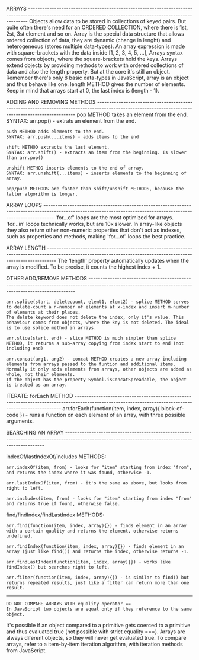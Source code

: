 ARRAYS ------------------------------------------------------------------------------------------------------------------------------------------------------------
    Objects allow data to be stored in collections of keyed pairs. But quite often there's need for an ORDERED COLLECTION, where there is 1st, 2st, 3st element and so on.
    Array is the special data structure that allows ordered collection of data, they are dynamic (change in lenght) and heterogeneous (stores multiple data-types).
An array expression is made with square-brackets with the data inside [1, 2, 3, 4, 5, ...], Arrays syntax comes from objects, where the square-brackets hold the keys. 
    Arrays extend objects by providing methods to work with ordered collections of data and also the length property. But at the core it's still an object.
Remember there's only 8 basic data-types in JavaScript, array is an object and thus behave like one.
    length METHOD gives the number of elements. Keep in mind that arrays start at 0, the last index is (length - 1).


ADDING AND REMOVING METHODS ---------------------------------------------------------------------------------------------------------------------------------------------------
    pop METHOD takes an element from the end.
    SYNTAX: arr.pop() - extrats an element from the end.

    push METHOD adds elements to the end.
    SYNTAX: arr.push(...items) - adds items to the end

    shift METHOD extracts the last element.
    SYNTAX: arr.shift() - extracts an item from the beginning. Is slower than arr.pop()

    unshift METHOD inserts elements to the end of array. 
    SYNTAX: arr.unshift(...items) - inserts elements to the beginning of array. 

    pop/push METHODS are faster than shift/unshift METHODS, because the latter algorithm is longer.


ARRAY LOOPS ----------------------------------------------------------------------------------------------------------------------------------------------------------------
'for...of' loops are the most optimized for arrays.
'for...in' loops technically works, but are 10x slower. In array-like objects they also return other non-numeric properties that don't act as indexes, such as properties and methods, making 'for...of' loops the best practice.


ARRAY LENGTH ----------------------------------------------------------------------------------------------------------------------------------------------------------------
The 'length' property automatically updates when the array is modified. To be precise, it counts the highest index + 1.


OTHER ADD/REMOVE METHODS ------------------------------------------------------------------------------------------------------------------------------------------------------

    arr.splice(start, deletecount, elemt1, elemt2) - splice METHOD serves to delete-count a n-number of elements at x-index and insert m-number of elements at their places.
    The delete keyword does not delete the index, only it's value. This behaviour comes from objects, where the key is not deleted. The ideal is to use splice method in arrays.

    arr.slice(start, end) - slice METHOD is much simpler than splice METHOD, it returns a sub-array copying from index start to end (not including end)

    arr.concat(arg1, arg2) - concat METHOD creates a new array including elements from arrays passed to the funtion and additional items.
    Normally it only adds elements from arrays, other objects are added as whole, not their elements.
    If the object has the property Symbol.isConcatSpreadable, the object is treated as an array.


ITERATE: forEach METHOD ------------------------------------------------------------------------------------------------------------------------------------------------------
    arr.forEach(function(item, index, array){ block-of-code }) - runs a function on each element of an array, with three possible arguments.


SEARCHING AN ARRAY ---------------------------------------------------------------------------------------------------------------------------------------------------
    
indexOf/lastIndexOf/includes METHODS:

    arr.indexOf(item, from) - looks for "item" starting from index "from", and returns the index where it was found, otherwise -1.

    arr.lastIndexOf(item, from) - it's the same as above, but looks from right to left.

    arr.includes(item, from) - looks for "item" starting from index "from" and returns true if found, otherwise false.

find/findIndex/findLastIndex METHODS:

    arr.find(function(item, index, array){}) - finds element in an array with a certain quality and returns the element, otherwise returns undefined.   

    arr.findIndex(function(item, index, array){}) - finds element in an array (just like find()) and returns the index, otherwise returns -1.

    arr.findLastIndex(function(item, index, array){}) - works like findIndex() but searches right to left.

    arr.filter(function(item, index, array){}) - is similar to find() but returns repeated results, just like a filter can return more than one result.


----------------------------------------------------------------------------------------------------------------------------------------------------------------------------
    DO NOT COMPARE ARRAYS WITH equality operator ==
    In JavaScript two objects are equal only if they reference to the same object.
It's possible if an object compared to a primitive gets coerced to a primitive and thus evaluated true (not possible with strict equality ===). 
Arrays are always diferent objects, so they will never get evaluated true.
To compare arrays, refer to a item-by-item iteration algorithm, with iteration methods from JavaScript. 
